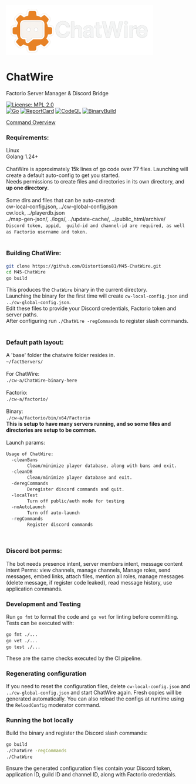 <img src="img-source/logo-readme.png" alt="ChatWire Logo" width="400" height="137">

# ChatWire

Factorio Server Manager & Discord Bridge

[![License: MPL 2.0](https://img.shields.io/badge/License-MPL_2.0-brightgreen.svg)](https://opensource.org/licenses/MPL-2.0)
<br>
[![Go](https://github.com/Distortions81/M45-ChatWire/actions/workflows/go.yml/badge.svg)](https://github.com/Distortions81/M45-ChatWire/actions/workflows/go.yml)
[![ReportCard](https://github.com/Distortions81/M45-ChatWire/actions/workflows/report.yml/badge.svg)](https://github.com/Distortions81/M45-ChatWire/actions/workflows/report.yml)
[![CodeQL](https://github.com/Distortions81/M45-ChatWire/actions/workflows/codeql-analysis.yml/badge.svg)](https://github.com/Distortions81/M45-ChatWire/actions/workflows/codeql-analysis.yml)
[![BinaryBuild](https://github.com/Distortions81/M45-ChatWire/actions/workflows/build-linux64.yml/badge.svg)](https://github.com/Distortions81/M45-ChatWire/actions/workflows/build-linux64.yml)

[Command Overview](https://m45sci.xyz/help-discord-staff.html)

### Requirements:
Linux<br>
Golang 1.24+<br>
<br>
ChatWire is approximately 15k lines of go code over 77 files.
Launching will create a default auto-config to get you started.<br>
Needs permissions to create files and directories in its own directory, and **up one directory**.<br>
<br>
Some dirs and files that can be auto-created:<br>
cw-local-config.json, ../cw-global-config.json<br>
cw.lock, ../playerdb.json<br>
../map-gen-json/, ./logs/, ../update-cache/, ../public_html/archive/<br>
`Discord token, appid,  guild-id and channel-id are required, as well as Factorio username and token.`<br>
<br>
### Building ChatWire:<br>
```bash
git clone https://github.com/Distortions81/M45-ChatWire.git
cd M45-ChatWire
go build
```
This produces the `ChatWire` binary in the current directory.<br>
Launching the binary for the first time will create `cw-local-config.json` and `../cw-global-config.json`.<br>
Edit these files to provide your Discord credentials, Factorio token and server paths.<br>
After configuring run `./ChatWire -regCommands` to register slash commands.<br>
<br>
### Default path layout:<br>
A 'base' folder the chatwire folder resides in.<br>
`~/factServers/`<br>
<br>
For ChatWire:<br>
`./cw-a/ChatWire-binary-here`<br>
<br>
Factorio:<br>
`./cw-a/factorio/`<br>
<br>
Binary:<br>
`./cw-a/factorio/bin/x64/Factorio`<br>
**This is setup to have many servers running, and so some files and directories are setup to be common.**<br>
<br>
Launch params:
```text
Usage of ChatWire:
  -cleanBans
        Clean/minimize player database, along with bans and exit.
  -cleanDB
        Clean/minimize player database and exit.
  -deregCommands
        Deregister discord commands and quit.
  -localTest
        Turn off public/auth mode for testing
  -noAutoLaunch
        Turn off auto-launch
  -regCommands
        Register discord commands
```
        
<br>

### Discord bot perms:
The bot needs presence intent, server members intent, message content intent
Perms: view channels, manage channels, Manage roles, send messages, embed links, attach files, mention all roles, manage messages (delete message, if register code leaked), read message history, use application commands.

### Development and Testing

Run `go fmt` to format the code and `go vet` for linting before committing. Tests can be executed with:
```bash
go fmt ./...
go vet ./...
go test ./...
```
These are the same checks executed by the CI pipeline.

### Regenerating configuration

If you need to reset the configuration files, delete `cw-local-config.json` and `../cw-global-config.json` and start ChatWire again. Fresh copies will be generated automatically. You can also reload the configs at runtime using the `ReloadConfig` moderator command.

### Running the bot locally

Build the binary and register the Discord slash commands:
```bash
go build
./ChatWire -regCommands
./ChatWire
```
Ensure the generated configuration files contain your Discord token, application ID, guild ID and channel ID, along with Factorio credentials.
